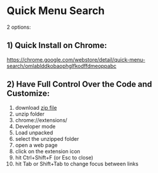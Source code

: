 # Quick Menu Search

2 options:

## 1) Quick Install on Chrome:

https://chrome.google.com/webstore/detail/quick-menu-search/omlablddkobaophglfkodffdmeoppabc

## 2) Have Full Control Over the Code and Customize:

1) download [zip file](https://github.com/hchiam/quick-menu-search/blob/master/quick-menu-search.zip?raw=true)
2) unzip folder
3) chrome://extensions/
4) Developer mode
5) Load unpacked
6) select the unzipped folder
7) open a web page
8) click on the extension icon
9) hit Ctrl+Shift+F (or Esc to close)
10) hit Tab or Shift+Tab to change focus between links
